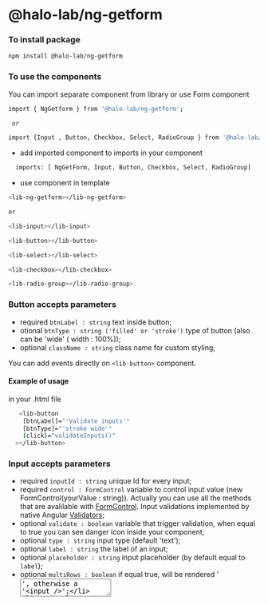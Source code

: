# @halo-lab/ng-getform

### To install package

```sh
npm install @halo-lab/ng-getform
```

### To use the components

You can import separate component from library or use Form component

```sh
import { NgGetform } from '@halo-lab/ng-getform';

 or

import {Input , Button, Checkbox, Select, RadioGroup } from '@halo-lab/ng-getform';

```

- add imported component to imports in your component

```sh
  imports: [ NgGetForm, Input, Button, Checkbox, Select, RadioGroup]

```

- use component in template

```sh
<lib-ng-getform></lib-ng-getform>

or

<lib-input></lib-input>

<lib-button></lib-button>

<lib-select></lib-select>

<lib-checkbox></lib-checkbox>

<lib-radio-group></lib-radio-group>

```
### Button accepts parameters

- required `btnLabel : string` text inside button;
- otional `btnType : string ('filled' or 'stroke')` type of button (also can be 'wide' ( width : 100%));
- optional `className : string` class name for custom styling;

You can add events directly on `<lib-button>` component.


#### Example of usage

in your .html file

```sh
   <lib-button
    [btnLabel]="'Validate inputs'"
    [btnType]="'stroke wide'"
    (click)="validateInputs()"
  ></lib-button>
```


### Input accepts parameters

- required `inputId : string` unique Id for every input;
- required `control : FormControl` variable to control input  value (new FormControl(yourValue : string)). Actually you can use all the methods that are avalilable with [FormControl](https://angular.io/api/forms/FormControl). Input validations implemented by native Angular [Validators](https://angular.io/api/forms/Validators);
- optional `validate : boolean` variable that trigger validation, when equal to true you can see danger icon inside your component;
- optional `type : string` input type (default 'text');
- optional `label : string` the label of an input;
- optional `placeholder : string` input placeholder (by default equal to `label`);
- optional `multiRows : boolean` if equal true, will be rendered '<textarea>', otherwise a '<input />';
- optional `errorMessage : { errorType : string }` with this property you can bind tooltip message for component unvalid state;
- optional `className : string`  class name for custom styling.

#### Example of usage

in your .html file

```sh
  <lib-input
    [label]="'Write your text'"
    [control]="inputControl"
    [inputId]="'uniqueID'"
    [placeholder]="'Please write something'"
    [validate]="validate"
    [errorMessages]="{
      required: 'Required field',
      minLength: 'At least 2 chracters',
      pattern: 'Only letters'
    }"
  ></lib-input>
```

in your .ts file

```sh
  inputControl: FormControl = new FormControl(null,
    [Validators.required,
    Validators.minLength(2),
    Validators.pattern('[a-zA-Z]+')]););
```
Mostly common use case for `validate` property : you can create variable that would be equal to `false` by default, and when you need to validate your form or separate component you just toggle this varriable to `true`.

### Checkbox accepts parameters

- required `name : string` the name of an checkbox field;
- required `label : string` the label of an checkbox;
- required `control : FormControl` variable to control checkbox value (new FormControl(yourValue : boolean)). Actually you can use all the methods that are avalilable with [FormControl](https://angular.io/api/forms/FormControl). Input validations implemented by native Angular [Validators](https://angular.io/api/forms/Validators);
- optional `validate : boolean` variable that trigger validation, when equal to true you can see danger icon inside your component;
- optional  `errorMessage : { errorType : string }` with this property you can bind tooltip message for component unvalid state (requiredTrue and required validators setting the same error : `{required}`. If you wanna pass errorMessage for this case, you need use required field `errorMessage : { required : string }`);
- optional `className : string` class name for custom styling.

#### Example of usage

in your .html file

```sh
  <lib-checkbox
    [name]="'confirmation'"
    [label]="'Are you sure about that?'"
    [control]="confirmationState"
    [validate]="true"
  ></lib-checkbox>
```

in your .ts file

```sh
confirmationState = new FormControl(false,[Validators.requiredTrue]);
```

## RadioGroup accepts parameters

- required `name : string` the name of an radio group input;
- required `label : string` the label of an radio group;
- required `items : [{name:string,value:string}]` the label of an radio group;
- required `control : FormControl`  variable to control radio group value (new FormControl(yourValue : string | number)).Input validations implemented by native Angular [Validators](https://angular.io/api/forms/Validators);
- optional `validate : boolean` variable that trigger validation, when equal to true you can see danger icon inside your component;
- optional `orientation? : (vertical | horizontal )` property that allow you to control buttons group orientation. Default value : vertical;
- optional `errorMessage : { errorType : string }` with this property you can bind tooltip message for component unvalid state;
- optional `className : string` class name for custom styling.

#### Example of usage

in your .html file

```sh
  <lib-radio-group
    [items]="radioButtonsArray"
    [orientation]="'horizontal'"
    [label]="'Choose one option'"
    [control]="selectedRadioItem"
    [validate]="true"
  ></lib-radio-group>
```

in your .ts file

```sh
selectedRadioItem: FormControl = new FormControl(null,[Validators.required]);

radioButtonsArray: { name: string, value: string }[] =
  [{ name: 'radio 1', value: 'radio-1' },
  { name: 'radio 2', value: 'radio-2' },
  { name: 'radio 3', value: 'radio-3' },
  { name: 'radio 4', value: 'radio-4 ' }]
```

## Select accepts parameters

- required `question : string` question before select component;
- required `options : string[]` array of options;
- required `control : FormControl` variable to control select value (new FormControl(yourValue : string)).Input validations implemented by native Angular [Validators](https://angular.io/api/forms/Validators);
- optional `validate : boolean`  variable that trigger validation, when equal to true you can see danger icon inside your component;
- optional `selectTitle : string` you can define preselected title
- optional `searchEnabled : boolean` enable/disable search bar for select options;
- optional `errorMessage : { errorType : string }` with this property you can bind tooltip message for component unvalid state;
- optional `className : string` class name for custom styling.

#### Example of usage

in your .html file

```sh
  <lib-select
    [question]="'Choose your favourite fruit'"
    [options]="fruitsArr"
    [control]="favouriteFruit"
    [searchEnabled]="false"
    [validate]="true"
  ></lib-select>
```

in your .ts file

```sh
favouriteFruit: FormControl = new FormControl(null,[Validators.required]);

fruitsArr: string[] = ['Banana',
  'Mango',
  'Pear',
  'Apple',
  'Orange'
];
```

### NgGetform accepts parameters

- required `targetUrl` the url of your form on getform;
- required `fields`  list of fields that must be in the form;
- optional `btnLabel`  label on the button (default "Send form");
- optional `successCallback` function that will be called after successful submission of the form data on getform.io.

### Parameters types

- `targetUrl`: `string`
- `fields`: `array`

```sh
    name: string
    type?: string (default 'text')
    label?: string
    placeholder?: string (default equal 'label')
    isMultiLine?: boolean (if true, will be rendered '<textarea></textarea>', otherwise a '<input />')
    validation?: {
        errorMessage: string
        type: string (allowed 'required' | 'email' | 'minLength' | 'maxLength' | 'min' | 'max' | 'pattern')
        value: string | number | boolean
    }[]
```

- `btnLabel`: `string`
- `successCallback`: `() => void`

### 'fields' parameter examples

```sh
  {
    name: string
    type?: string (default 'text')
    label?: string
    placeholder?: string (default equal 'label')
    isMultiLine?: boolean (if true, will be rendered '<textarea></textarea>', otherwise a '<input />')
    validation?: {
        errorMessage: string
        type: string (allowed 'required' | 'email' | 'minLength' | 'maxLength' | 'min' | 'max' | 'pattern')
        value: string | number | boolean
    }[]
  }
```

```sh
    {
      type: 'text',
      name: 'name',
      label: 'Your first name',
      validation: [
        {
          type: 'required',
          value: true,
          errorMessage: 'Required field',
        },
        {
          type: 'minLength',
          value: 2,
          errorMessage: 'At least 2 characters',
        },
        {
          type: 'pattern',
          value: '[a-zA-Z]+',
          errorMessage: 'Only letters',
        },
      ],
    },
    {
      type: 'checkbox',
      label: 'Are you sure about that?',
      name: 'confirmation',
      validation: [
        {
          type: 'requiredTrue',
          value: true,
          errorMessage: 'Confirmation required',
        },
      ],
    },
    {
      type: 'radio',
      orientation: 'vertical',
      label: 'Choose your favourite sport',
      name: 'sport',
      options: [{ name: 'soccer', value: 'soccer' },
      { name: 'hockey', value: 'hockey' },
      { name: 'tenis', value: 'tenis' },
      { name: 'basketball', value: 'basketball' },
      { name: 'formula 1', value: 'formula-1' }],
      validation: [
        {
          type: 'required',
          value: true,
          errorMessage: 'Selection required',
        },
      ],
    },
     {
      type: 'select',
      question: 'Choose your favourite fruit',
      name: 'fruit',
      options: ['Banana',
        'Mango',
        'Pear',
        'Apple',
        'Orange',
        'Lemon',
        'Watermelon'
      ],
      validation: [
        {
          type: 'required',
          value: true,
          errorMessage: 'Selection required',
        },
      ],
    },
```

## Word from author

Have fun ✌️

<a href="https://www.halo-lab.com/?utm_source=github">
  <img
    src="https://dgestran.sirv.com/Images/supported-by-halolab.png"
    alt="Supported by Halo lab"
    height="60"
  >
</a>
